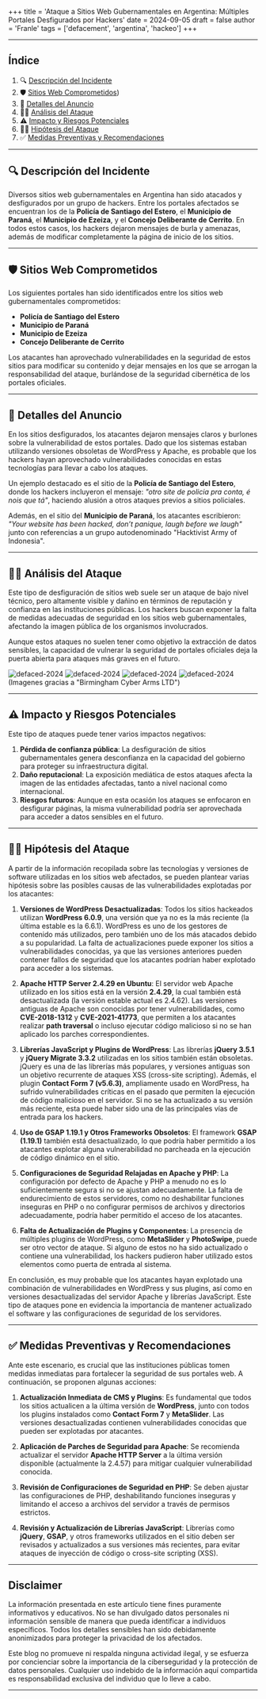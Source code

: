 +++
title = 'Ataque a Sitios Web Gubernamentales en Argentina: Múltiples Portales Desfigurados por Hackers'
date = 2024-09-05
draft = false
author = 'Franle'
tags = ['defacement', 'argentina', 'hackeo']
+++

---

## Índice
1. 🔍 [Descripción del Incidente](#-descripci%C3%B3n-del-incidente)
2. 🛡️ [Sitios Web Comprometidos](#-sitios-web-comprometidos))
3. 🛑 [Detalles del Anuncio](/#-detalles-del-anuncio)
4. 🕵️‍♂️ [Análisis del Ataque](#-an%C3%A1lisis-del-ataque)
5. ⚠️ [Impacto y Riesgos Potenciales](#-impacto-y-riesgos-potenciales)
6. 🕵️‍♂️ [Hipótesis del Ataque](#-hip%C3%B3tesis-del-ataque)
7. ✅ [Medidas Preventivas y Recomendaciones](#-medidas-preventivas-y-recomendaciones)

---

## 🔍 Descripción del Incidente

Diversos sitios web gubernamentales en Argentina han sido atacados y desfigurados por un grupo de hackers. Entre los portales afectados se encuentran los de la **Policía de Santiago del Estero**, el **Municipio de Paraná**, el **Municipio de Ezeiza**, y el **Concejo Deliberante de Cerrito**. En todos estos casos, los hackers dejaron mensajes de burla y amenazas, además de modificar completamente la página de inicio de los sitios.

---

## 🛡️ Sitios Web Comprometidos

Los siguientes portales han sido identificados entre los sitios web gubernamentales comprometidos:

- **Policía de Santiago del Estero**
- **Municipio de Paraná**
- **Municipio de Ezeiza**
- **Concejo Deliberante de Cerrito**

Los atacantes han aprovechado vulnerabilidades en la seguridad de estos sitios para modificar su contenido y dejar mensajes en los que se arrogan la responsabilidad del ataque, burlándose de la seguridad cibernética de los portales oficiales.

---

## 🛑 Detalles del Anuncio

En los sitios desfigurados, los atacantes dejaron mensajes claros y burlones sobre la vulnerabilidad de estos portales. Dado que los sistemas estaban utilizando versiones obsoletas de WordPress y Apache, es probable que los hackers hayan aprovechado vulnerabilidades conocidas en estas tecnologías para llevar a cabo los ataques.

Un ejemplo destacado es el sitio de la **Policía de Santiago del Estero**, donde los hackers incluyeron el mensaje: _"otro site de policia pra conta, é nois que tá"_, haciendo alusión a otros ataques previos a sitios policiales.

Además, en el sitio del **Municipio de Paraná**, los atacantes escribieron: _"Your website has been hacked, don’t panique, laugh before we laugh"_ junto con referencias a un grupo autodenominado "Hacktivist Army of Indonesia".

---

## 🕵️‍♂️ Análisis del Ataque

Este tipo de desfiguración de sitios web suele ser un ataque de bajo nivel técnico, pero altamente visible y dañino en términos de reputación y confianza en las instituciones públicas. Los hackers buscan exponer la falta de medidas adecuadas de seguridad en los sitios web gubernamentales, afectando la imagen pública de los organismos involucrados.

Aunque estos ataques no suelen tener como objetivo la extracción de datos sensibles, la capacidad de vulnerar la seguridad de portales oficiales deja la puerta abierta para ataques más graves en el futuro.

![defaced-2024](https://pbs.twimg.com/media/GWtmk0vWQAAHyMY?format=jpg&name=medium)
![defaced-2024](https://pbs.twimg.com/media/GWtmk0sXQAAtvIB?format=jpg&name=medium)
![defaced-2024](https://pbs.twimg.com/media/GWtmk0tXgAEYoqo?format=jpg&name=medium)
![defaced-2024](https://pbs.twimg.com/media/GWtmk0vWoAEo10y?format=jpg&name=medium)
(Imagenes gracias a "Birmingham Cyber Arms LTD")

---

## ⚠️ Impacto y Riesgos Potenciales

Este tipo de ataques puede tener varios impactos negativos:

1. **Pérdida de confianza pública**: La desfiguración de sitios gubernamentales genera desconfianza en la capacidad del gobierno para proteger su infraestructura digital.
2. **Daño reputacional**: La exposición mediática de estos ataques afecta la imagen de las entidades afectadas, tanto a nivel nacional como internacional.
3. **Riesgos futuros**: Aunque en esta ocasión los ataques se enfocaron en desfigurar páginas, la misma vulnerabilidad podría ser aprovechada para acceder a datos sensibles en el futuro.

---

## 🕵️‍♂️ Hipótesis del Ataque

A partir de la información recopilada sobre las tecnologías y versiones de software utilizadas en los sitios web afectados, se pueden plantear varias hipótesis sobre las posibles causas de las vulnerabilidades explotadas por los atacantes:

1. **Versiones de WordPress Desactualizadas**: Todos los sitios hackeados utilizan **WordPress 6.0.9**, una versión que ya no es la más reciente (la última estable es la 6.6.1). WordPress es uno de los gestores de contenido más utilizados, pero también uno de los más atacados debido a su popularidad. La falta de actualizaciones puede exponer los sitios a vulnerabilidades conocidas, ya que las versiones anteriores pueden contener fallos de seguridad que los atacantes podrían haber explotado para acceder a los sistemas.

2. **Apache HTTP Server 2.4.29 en Ubuntu**: El servidor web Apache utilizado en los sitios está en la versión **2.4.29**, la cual también está desactualizada (la versión estable actual es 2.4.62). Las versiones antiguas de Apache son conocidas por tener vulnerabilidades, como **CVE-2018-1312** y **CVE-2021-41773**, que permiten a los atacantes realizar **path traversal** o incluso ejecutar código malicioso si no se han aplicado los parches correspondientes.

3. **Librerías JavaScript y Plugins de WordPress**: Las librerías **jQuery 3.5.1** y **jQuery Migrate 3.3.2** utilizadas en los sitios también están obsoletas. jQuery es una de las librerías más populares, y versiones antiguas son un objetivo recurrente de ataques XSS (cross-site scripting). Además, el plugin **Contact Form 7 (v5.6.3)**, ampliamente usado en WordPress, ha sufrido vulnerabilidades críticas en el pasado que permiten la ejecución de código malicioso en el servidor. Si no se ha actualizado a su versión más reciente, esta puede haber sido una de las principales vías de entrada para los hackers.

4. **Uso de GSAP 1.19.1 y Otros Frameworks Obsoletos**: El framework **GSAP (1.19.1)** también está desactualizado, lo que podría haber permitido a los atacantes explotar alguna vulnerabilidad no parcheada en la ejecución de código dinámico en el sitio.

5. **Configuraciones de Seguridad Relajadas en Apache y PHP**: La configuración por defecto de Apache y PHP a menudo no es lo suficientemente segura si no se ajustan adecuadamente. La falta de endurecimiento de estos servidores, como no deshabilitar funciones inseguras en PHP o no configurar permisos de archivos y directorios adecuadamente, podría haber permitido el acceso de los atacantes.

6. **Falta de Actualización de Plugins y Componentes**: La presencia de múltiples plugins de WordPress, como **MetaSlider** y **PhotoSwipe**, puede ser otro vector de ataque. Si alguno de estos no ha sido actualizado o contiene una vulnerabilidad, los hackers pudieron haber utilizado estos elementos como puerta de entrada al sistema.

En conclusión, es muy probable que los atacantes hayan explotado una combinación de vulnerabilidades en WordPress y sus plugins, así como en versiones desactualizadas del servidor Apache y librerías JavaScript. Este tipo de ataques pone en evidencia la importancia de mantener actualizado el software y las configuraciones de seguridad de los servidores.

---

## ✅ Medidas Preventivas y Recomendaciones

Ante este escenario, es crucial que las instituciones públicas tomen medidas inmediatas para fortalecer la seguridad de sus portales web. A continuación, se proponen algunas acciones:

1. **Actualización Inmediata de CMS y Plugins**: Es fundamental que todos los sitios actualicen a la última versión de **WordPress**, junto con todos los plugins instalados como **Contact Form 7** y **MetaSlider**. Las versiones desactualizadas contienen vulnerabilidades conocidas que pueden ser explotadas por atacantes.

2. **Aplicación de Parches de Seguridad para Apache**: Se recomienda actualizar el servidor **Apache HTTP Server** a la última versión disponible (actualmente la 2.4.57) para mitigar cualquier vulnerabilidad conocida.

3. **Revisión de Configuraciones de Seguridad en PHP**: Se deben ajustar las configuraciones de PHP, deshabilitando funciones inseguras y limitando el acceso a archivos del servidor a través de permisos estrictos.

4. **Revisión y Actualización de Librerías JavaScript**: Librerías como **jQuery**, **GSAP**, y otros frameworks utilizados en el sitio deben ser revisados y actualizados a sus versiones más recientes, para evitar ataques de inyección de código o cross-site scripting (XSS).

---

## Disclaimer

La información presentada en este artículo tiene fines puramente informativos y educativos. No se han divulgado datos personales ni información sensible de manera que pueda identificar a individuos específicos. Todos los detalles sensibles han sido debidamente anonimizados para proteger la privacidad de los afectados.

Este blog no promueve ni respalda ninguna actividad ilegal, y se esfuerza por concienciar sobre la importancia de la ciberseguridad y la protección de datos personales. Cualquier uso indebido de la información aquí compartida es responsabilidad exclusiva del individuo que lo lleve a cabo.

---
